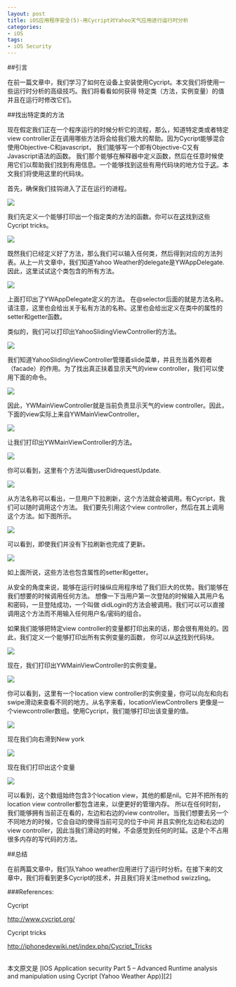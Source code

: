 ```yaml
---
layout: post  
title: iOS应用程序安全(5)-用Cycript对Yahoo天气应用进行运行时分析   
categories:  
- iOS  
tags:    
- iOS Security
---   
```


##引言


在前一篇文章中，我们学习了如何在设备上安装使用Cycript。本文我们将使用一些运行时分析的高级技巧。我们将看看如何获得
特定类（方法，实例变量）的值并且在运行时修改它们。


##找出特定类的方法


现在假定我们正在一个程序运行的时候分析它的流程，那么，知道特定类或者特定view controller正在调用哪些方法将会给我们极大的帮助。因为Cycript能够混合使用Objective-C和javascript， 我们能够写一个即有Objective-C又有Javascript语法的函数。
 我们那个能够在解释器中定义函数，然后在任意时候使用它们以帮助我们找到有用信息。一个能够找到这些有用代码块的地方位于[这][1]。本文我们将使用这里的代码块。


首先，确保我们挂钩进入了正在运行的进程。

![](http://resources.infosecinstitute.com/wp-content/uploads/061713_1158_IOSApplicat1.png)


我们先定义一个能够打印出一个指定类的方法的函数。你可以在[这][1]找到这些Cycript tricks。

![](http://resources.infosecinstitute.com/wp-content/uploads/061713_1158_IOSApplicat2.png)


既然我们已经定义好了方法，那么我们可以输入任何类，然后得到对应的方法列表。从上一片文章中，我们知道Yahoo Weather的delegate是YWAppDelegate. 因此，这里试试这个类包含的所有方法。

![](http://resources.infosecinstitute.com/wp-content/uploads/061713_1158_IOSApplicat3.png)


上面打印出了YWAppDelegate定义的方法。 在@selector后面的就是方法名称。请注意，这里也会给出关于私有方法的名称。这里也会给出定义在类中的属性的setter和getter函数。

类似的，我们可以打印出YahooSlidingViewController的方法。

![](http://resources.infosecinstitute.com/wp-content/uploads/061713_1158_IOSApplicat4.png)


我们知道YahooSlidingViewController管理着slide菜单，并且充当着外观者（facade）的作用。为了找出真正扶着显示天气的view controller，我们可以使用下面的命令。

![](http://resources.infosecinstitute.com/wp-content/uploads/061713_1158_IOSApplicat5.png)


因此，YWMainViewController就是当前负责显示天气的view controller。因此，下面的view实际上来自YWMainViewController。

![](http://resources.infosecinstitute.com/wp-content/uploads/061713_1158_IOSApplicat6.png)


让我们打印出YWMainViewController的方法。

![](http://resources.infosecinstitute.com/wp-content/uploads/061713_1158_IOSApplicat7.png)


你可以看到，这里有个方法叫做userDidrequestUpdate.

![](http://resources.infosecinstitute.com/wp-content/uploads/061713_1158_IOSApplicat8.png)


从方法名称可以看出，一旦用户下拉刷新，这个方法就会被调用。有Cycript，我们可以随时调用这个方法。
我们要先引用这个view controller，然后在其上调用这个方法。如下图所示。

![](http://resources.infosecinstitute.com/wp-content/uploads/061713_1158_IOSApplicat9.png)


可以看到，即使我们并没有下拉刷新也完成了更新。

![](http://resources.infosecinstitute.com/wp-content/uploads/061713_1158_IOSApplicat10.png)


如上面所说，这些方法也包含属性的setter和getter。

从安全的角度来说，能够在运行时操纵应用程序给了我们巨大的优势。我们能够在我们想要的时候调用任何方法。
想像一下当用户第一次登陆的时候输入其用户名和密码，一旦登陆成功，一个叫做 didLogin的方法会被调用。我们可以可以直接
调用这个方法而不用输入任何用户名/密码的组合。


如果我们能够把特定view controller的变量都打印出来的话，那会很有用处的。因此，我们定义一个能够打印出所有实例变量的函数，
你可以从[这][1]找到代码块。

![](http://resources.infosecinstitute.com/wp-content/uploads/061713_1158_IOSApplicat11.png)

现在，我们打印出YWMainViewController的实例变量。

![](http://2we26u4fam7n16rz3a44uhbe1bq2.wpengine.netdna-cdn.com/wp-content/uploads/061713_1158_IOSApplicat12.png)

你可以看到，这里有一个location view controller的实例变量，你可以向左和向右swipe滑动来查看不同的地方。从名字来看，locationViewControllers
更像是一个viewcontroller数组。使用Cycript，我们能够打印出该变量的值。

![](http://2we26u4fam7n16rz3a44uhbe1bq2.wpengine.netdna-cdn.com/wp-content/uploads/061713_1158_IOSApplicat13.png)


现在我们向右滑到New york

![](http://resources.infosecinstitute.com/wp-content/uploads/061713_1158_IOSApplicat14.png)

现在我们打印出这个变量

![](http://2we26u4fam7n16rz3a44uhbe1bq2.wpengine.netdna-cdn.com/wp-content/uploads/061713_1158_IOSApplicat15.png)

可以看到，这个数组始终包含3个location view，其他的都是nil。它并不把所有的location view controller都包含进来，以便更好的管理内存。
所以在任何时刻，我们能够拥有当前正在看的，左边和右边的view controller。当我们想要去另一个不同地方的时候，它会自动的使得当前可见的位于中间
并且实例化左边和右边的view controller，因此当我们滑动的时候，不会感觉到任何的时延。这是个不占用很多内存的写代码的方法。


##总结

在前两篇文章中，我们队Yahoo weather应用进行了运行时分析。在接下来的文章中，我们将看到更多Cycript的技术，并且我们将关注method swizzling。


###References:

Cycript

http://www.cycript.org/

Cycript tricks

http://iphonedevwiki.net/index.php/Cycript_Tricks





<br/>
本文原文是 [IOS Application security Part 5 – Advanced Runtime analysis and manipulation using Cycript (Yahoo Weather App)][2]


[1]:http://iphonedevwiki.net/index.php/Cycript_Tricks
[2]:http://resources.infosecinstitute.com/ios-application-security-part-5-advanced-runtime-analysis-and-manipulation-using-cycript-yahoo-weather-app/